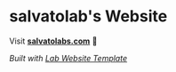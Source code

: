 
# salvatolab's Website

Visit **[salvatolabs.com](http://salvatolabs.com)** 🚀

_Built with [Lab Website Template](https://greene-lab.gitbook.io/lab-website-template-docs)_

